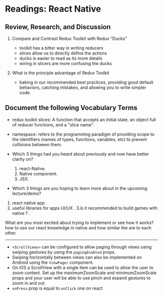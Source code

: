 # Readings: React Native

## Review, Research, and Discussion

1. Compare and Contrast Redux Toolkit with Redux “Ducks”
   * toolkit has a bitter way in writing reducers
   * slices allow us to directly define the actions
   * ducks is easier to read as its more details
   * wiring in slicers are more confusing the ducks

2. What is the principle advantage of Redux Toolkit
   * baking in our recommended best practices, providing good default behaviors, catching mistakes, and allowing you to write simpler code.

## Document the following Vocabulary Terms

* redux toolkit slices: A function that accepts an initial state, an object full of reducer functions, and a "slice name".

* namespace:  refers to the programming paradigm of providing scope to the identifiers (names of types, functions, variables, etc) to prevent collisions between them.

* Which 3 things had you heard about previously and now have better clarity on?

   1. react-Native.
   2. Native component.
   3. JSX.

* Which 3 things are you hoping to learn more about in the upcoming lecture/demo?

1. react native app .
2. useful libraries for apps UI/UX   .
3.is it recommended to build games with native ? .

What are you most excited about trying to implement or see how it works? how to use our react knowledge in native and how similar the are to each other.
***

* `<ScrollViews>` can be configured to allow paging through views using swiping gestures by using the `pagingEnabled` props.
* Swiping horizontally between views can also be implemented on Android using the `ViewPager` component.
* On iOS a ScrollView with a single item can be used to allow the user to zoom content. Set up the maximumZoomScale and minimumZoomScale props and your user will be able to use pinch and expand gestures to zoom in and out.
* `onPress` prop is equal to `onClick` one on react
